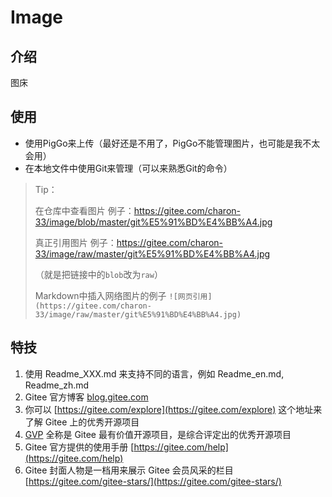 # Image

## 介绍

图床

## 使用

- 使用PigGo来上传（最好还是不用了，PigGo不能管理图片，也可能是我不太会用）
- 在本地文件中使用Git来管理（可以来熟悉Git的命令）

>Tip：
>
>在仓库中查看图片 例子：https://gitee.com/charon-33/image/blob/master/git%E5%91%BD%E4%BB%A4.jpg
>
>真正引用图片 例子：https://gitee.com/charon-33/image/raw/master/git%E5%91%BD%E4%BB%A4.jpg
>
>（就是把链接中的`blob`改为`raw`）
>
>Markdown中插入网络图片的例子 `![网页引用](https://gitee.com/charon-33/image/raw/master/git%E5%91%BD%E4%BB%A4.jpg)`

## 特技

1.  使用 Readme\_XXX.md 来支持不同的语言，例如 Readme\_en.md, Readme\_zh.md
2.  Gitee 官方博客 [blog.gitee.com](https://blog.gitee.com)
3.  你可以 [https://gitee.com/explore](https://gitee.com/explore) 这个地址来了解 Gitee 上的优秀开源项目
4.  [GVP](https://gitee.com/gvp) 全称是 Gitee 最有价值开源项目，是综合评定出的优秀开源项目
5.  Gitee 官方提供的使用手册 [https://gitee.com/help](https://gitee.com/help)
6.  Gitee 封面人物是一档用来展示 Gitee 会员风采的栏目 [https://gitee.com/gitee-stars/](https://gitee.com/gitee-stars/)
